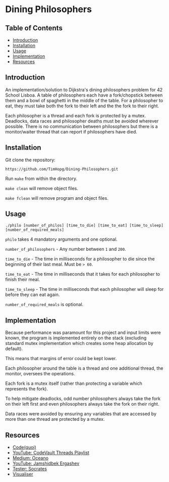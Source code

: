 # Dining Philosophers

## Table of Contents

- [Introduction](#introduction)
- [Installation](#installation)
- [Usage](#usage)
- [Implementation](#implementation)
- [Resources](#resources)

## Introduction

An implementation/solution to Dijkstra's dining philosophers problem for 42 School Lisboa. A table of philosophers each have a fork/chopstick between them and a bowl of spaghetti in the middle of the table. For a philosopher to eat, they must take both the fork to their left and the the fork to their right.

Each philosopher is a thread and each fork is protected by a mutex. Deadlocks, data races and philosopher deaths must be avoided wherever possible. There is no communication between philosophers but there is a monitor/waiter thread that can report if philosophers have died.

## Installation

Git clone the repository:

```shell
https://github.com/TimHopg/Dining-Philosophers.git
```

Run `make` from within the directory.

`make clean` will remove object files.

`make fclean` will remove program and object files.

## Usage

```shell
./philo [number_of_philos] [time_to_die] [time_to_eat] [time_to_sleep] [number_of_required_meals]
```

`philo` takes 4 mandatory arguments and one optional.

`number_of_philosophers` - Any number between `1` and `200`.

`time_to_die` - The time in milliseconds for a philosopher to die since the beginning of their last meal. Must be `> 60`.

`time_to_eat` - The time in milliseconds that it takes for each philosopher to finish their meal.

`time_to_sleep` - The time in milliseconds that each philosopher will sleep for before they can eat again.

`number_of_required_meals` is optional.

## Implementation

Because performance was paramount for this project and input limits were known, the program is implemented entirely on the stack (excluding standard mutex implementation which creates some heap allocation by default).

This means that margins of error could be kept lower.

Each philosopher around the table is a thread and one additional thread, the monitor, oversees the operations.

Each fork is a mutex itself (rather than protecting a variable which represents the fork).

To help mitigate deadlocks, odd number philosophers always take the fork on their left first and even philosophers always take the fork on their right.

Data races were avoided by ensuring any variables that are accessed by more than one thread are protected by a mutex.

## Resources

- [Code(quoi)](https://www.codequoi.com/en/)
- [YouTube: CodeVault Threads Playlist](https://www.youtube.com/watch?v=d9s_d28yJq0&list=PLfqABt5AS4FmuQf70psXrsMLEDQXNkLq2)
- [Medium: Oceano](https://medium.com/@jalal92/the-dining-philosophers-7157cc05315)
- [YouTube: Jamshidbek Ergashev](https://www.youtube.com/watch?v=UGQsvVKwe90)
- [Tester: Socrates](https://github.com/nesvoboda/socrates)
- [Visualiser](https://nafuka11.github.io/philosophers-visualizer/)
